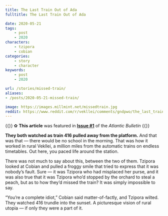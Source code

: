 ```yaml
---
title: The Last Train Out of Ada
fulltitle: The Last Train Out of Ada

date: 2020-05-21
tags:
    - post
    - 2020
characters:
    - tzipora
    - cobian
categories:
    - story
    - character
keywords:
    - post
    - 2020

url: /stories/missed-train/
aliases:
- /posts/2020-05-21-missed-train/

image: https://images.millmint.net/missedtrain.jpg
reddit: https://www.reddit.com/r/vekllei/comments/gndpwo/the_last_train_out_of_ada/
---
```


{{<note story>}}
✿ **This article** was featured in [**Issue #1**](/news/bulletin/2020/1) of the *Atlantic Bulletin*
{{</note>}}

**They both watched as train 416 pulled away from the platform.** And that was that — there would be no school in the morning. That was how it worked in rural Vekllei, a million miles from the automatic trains on endless timetables. Out here, you paced life around the station.

There was not much to say about this, between the two of them. Tzipora looked at Cobian and pulled a froggy smile that tried to express that it was nobody’s fault. Sure — it was Tzipora who had misplaced her purse, and it was also true that it was Tzipora who’d stopped by the orchard to steal a peach, but as to how they’d missed the train? It was simply impossible to say.

“You’re a complete idiot,” Cobian said matter-of-factly, and Tzipora wilted. They watched 416 trundle into the sunset. A picturesque vision of rural utopia — if only they were a part of it.
